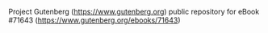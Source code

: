Project Gutenberg (https://www.gutenberg.org) public repository
for eBook #71643 (https://www.gutenberg.org/ebooks/71643)
